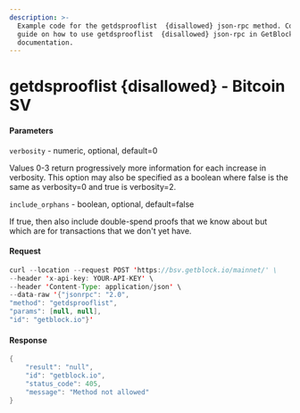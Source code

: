 ```yaml
---
description: >-
  Example code for the getdsprooflist  {disallowed} json-rpc method. Сomplete
  guide on how to use getdsprooflist  {disallowed} json-rpc in GetBlock.io Web3
  documentation.
---
```


# getdsprooflist {disallowed} - Bitcoin SV

#### Parameters

`verbosity` - numeric, optional, default=0

Values 0-3 return progressively more information for each increase in verbosity. This option may also be specified as a boolean where false is the same as verbosity=0 and true is verbosity=2.

`include_orphans` - boolean, optional, default=false

If true, then also include double-spend proofs that we know about but which are for transactions that we don't yet have.

#### Request

```java
curl --location --request POST 'https://bsv.getblock.io/mainnet/' \ 
--header 'x-api-key: YOUR-API-KEY' \ 
--header 'Content-Type: application/json' \ 
--data-raw '{"jsonrpc": "2.0",
"method": "getdsprooflist",
"params": [null, null],
"id": "getblock.io"}'
```

#### Response

```java
{
    "result": "null",
    "id": "getblock.io",
    "status_code": 405,
    "message": "Method not allowed"
}
```
